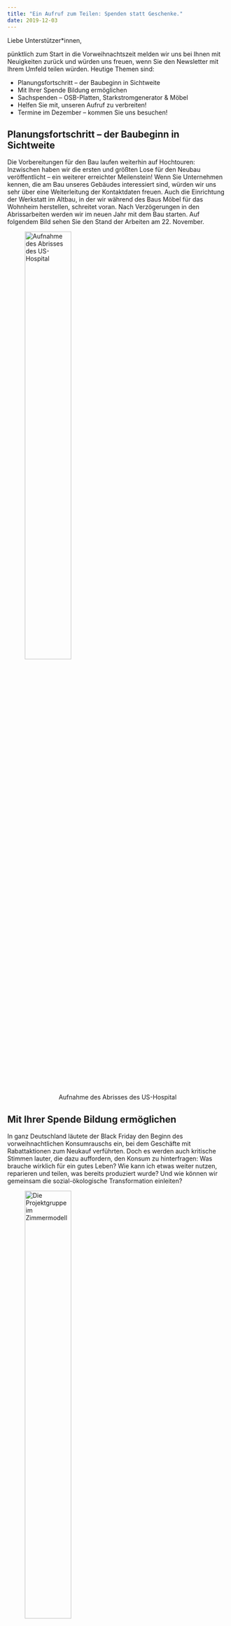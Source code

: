 ```yaml
---
title: "Ein Aufruf zum Teilen: Spenden statt Geschenke."
date: 2019-12-03
---
```


Liebe Unterstützer*innen,

pünktlich zum Start in die Vorweihnachtszeit melden wir uns bei Ihnen mit
Neuigkeiten zurück und würden uns freuen, wenn Sie den Newsletter mit Ihrem
Umfeld teilen würden. Heutige Themen sind:

-  Planungsfortschritt – der Baubeginn in Sichtweite
-  Mit Ihrer Spende Bildung ermöglichen
-  Sachspenden – OSB-Platten, Starkstromgenerator & Möbel
-  Helfen Sie mit, unseren Aufruf zu verbreiten!
-  Termine im Dezember – kommen Sie uns besuchen!

## Planungsfortschritt – der Baubeginn in Sichtweite

Die Vorbereitungen für den Bau laufen weiterhin auf Hochtouren: Inzwischen haben
wir die ersten und größten Lose für den Neubau veröffentlicht – ein weiterer
erreichter Meilenstein! Wenn Sie Unternehmen kennen, die am Bau unseres Gebäudes
interessiert sind, würden wir uns sehr über eine Weiterleitung der Kontaktdaten
freuen.  Auch die Einrichtung der Werkstatt im Altbau, in der wir während des
Baus Möbel für das Wohnheim herstellen, schreitet voran. Nach Verzögerungen in
den Abrissarbeiten werden wir im neuen Jahr mit dem Bau starten. Auf folgendem
Bild sehen Sie den Stand der Arbeiten am 22. November.

<figure>
<img src="/newsletter/abriss_altbau.jpg" alt="Aufnahme des Abrisses des US-Hospital" title="Aufnahme des Abrisses des US-Hospital" width="50%" />
<figcaption style="text-align:center;">
<p>Aufnahme des Abrisses des US-Hospital</p>
</figcaption>
</figure>

## Mit Ihrer Spende Bildung ermöglichen

In ganz Deutschland läutete der Black Friday den Beginn des vorweihnachtlichen
Konsumrauschs ein, bei dem Geschäfte mit Rabattaktionen zum Neukauf verführten.
Doch es werden auch kritische Stimmen lauter, die dazu auffordern, den Konsum zu
hinterfragen: Was brauche wirklich für ein gutes Leben? Wie kann ich etwas
weiter nutzen, reparieren und teilen, was bereits produziert wurde? Und wie
können wir gemeinsam die sozial-ökologische Transformation einleiten?

<figure>
<img src="/newsletter/gruppenbild_demonstrator.jpg" alt="Die Projektgruppe im Zimmermodell" title="Die Projektgruppe im Zimmermodell" width="50%" />
<figcaption style="text-align:center;">
<p>Die Projektgruppe im Zimmermodell</p>
</figcaption>
</figure>

Das CA bietet auf all diese drängenden Fragen eine Antwort und setzt ökologische
und gesellschaftliche Alternativen direkt in die Praxis um. Wer Geld übrig hat,
kann sich deshalb gegen den Kaufrausch entscheiden und es stattdessen einer
nachhaltigen Nutzung zur Verfügung stellen. Eine Spende an unseren
(gemeinnützigen) Förderverein Collegium Academicum Heidelberg e.V. ist dafür
eine gute Gelegenheit! Mit einer Spende unterstützen Sie die Bildungsarbeit
eines selbstverwalteten, ökologisch und sozial nachhaltigen Projekts in
Heidelberg, welches jungen Menschen Freiräume und Gestaltungsmöglichkeiten
bietet.

## Sachspenden – OSB-Platten, Starkstromgenerator & Möbel

Neben Geldspenden nehmen wir auch gerne Sachspenden an, um Ressourcen zu
schonen. Für die Einrichtung der Werkstatt benötigen wir folgende Gegenstände –
vielleicht können Sie uns weiterhelfen?

1. Ca. 50 qm OSB Platten (2500 x 67,5 x 18 mm) für den Werkstattboden
2. Für die Inbetriebnahme der modernen CNC Holzfräse im Januar wird übergangsweise ein Starkstromgenerator benötigt (Spitzenleistung: 5 kW, Drehstromanschluss).

Nehmen sie gerne per E-Mail Kontakt zu uns auf, wenn Sie uns eine Sachspende
zukommen lassen wollen! Sie erreichen uns unter: kontakt@collegiumacademicum.de

## Helfen Sie uns, diesen Aufruf zu verbreiten!

Bis zum neuen Jahr möchten wir die für das Neubauprojekt noch fehlenden
vorgesehenen Spenden von 40.000 Euro einsammeln. Das sind 400 Personen, die uns
100 Euro spenden oder 80 Personen, die 500 Euro spenden oder 40 Personen, die
1.000 Euro spenden. Für diesen Zweck haben wir ganz aktuell einen <a href="https://collegiumacademicum.de/docs/2019_spenden_flyer.pdf">Flyer</a>
erstellt, der über die Arbeit des Fördervereins informiert und genau erklärt
wofür wir Ihre Spenden nutzen. Wenn Sie ein oder mehrere Exemplare des Flyers
haben möchten, dann schicken Sie uns gerne eine Mail oder besuchen sie uns bei
einem unserer Infostände.

Und so können Sie helfen, dass dieser Aufruf möglichst viele Menschen erreicht:

- Leiten Sie diesen Newsletter weiter. Nutzen Sie dafür einfach diesen <a href="[FORWARDURL]">Link</a>.
- Verfolgen und teilen Sie unsere aktuellen Entwicklungen auf unserer Webseite und Facebook 
- Verteilen Sie unseren neuen Spendenflyer an Ihre Freund*innen

Termine im Dezember – Kommen Sie uns besuchen!  
Sie möchten sich mit eigenen Augen von den Fortschritten des Projekts überzeugen
und/ oder uns persönlich begegnen? Wir möchten Sie herzlich dazu einladen, uns
im Rahmen der folgenden Veranstaltungen zu begegnen:

- __Immer mittwochs__ | 14h - 17:30 Uhr|  Treffen der AG Eigenleistung | US-Hospital, Rohrbach  
- __Freitag, 06.12.__ | ab 17 Uhr | Offener Hof mit Verschenkemarkt, Punsch, Plätzchen und viel Musik | Plöck 93, HD-Altstadt  
- __Sonntag, 08.12.__ | 12-18 Uhr | [Alternativer Weihnachtsmarkt](https://zukunftswerkstatt-weststadt.de/includes/index.php) | Wilhelmsplatz  
- __Sonntag, 15.12.__ | 14 h | Spaziergang über das Gelände des zukünftigen CA| US-Hospital, Rohrbach  

Gemeinsam können wir Großes schaffen.

Mit herzlichen Grüßen aus Heidelberg  
Ihr CA-Team

PS: Sie können das CA auch weiterhin mit Direktkrediten unterstützen. Um alte
Direktkreditverträge abzulösen und entstandene Nebenkosten beim Kauf des Neubaus
zu refinanzieren, sind wir weiterhin auf Ihre Unterstützung angewiesen. Je mehr
auslaufende Direktkredite wir durch neue Unterstützer*innen austauschen können,
desto größer ist unser Gestaltungsraum für bezahlbare Mieten und die
erfolgreiche Umsetzung unseres Vorhabens.
